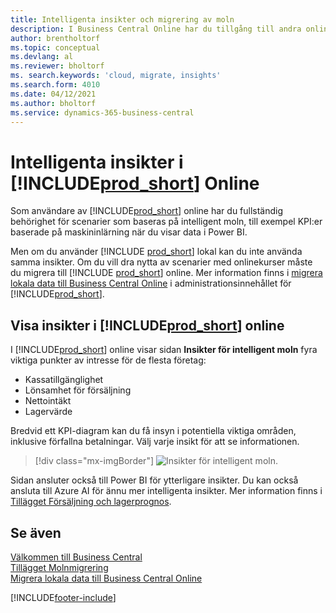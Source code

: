```yaml
---
title: Intelligenta insikter och migrering av moln
description: I Business Central Online har du tillgång till andra online-tjänster och du kan till exempel få smarta insikter som baseras på Azure AI. Läs vidare om du tänker migrera från lokal plats till molnet.
author: brentholtorf
ms.topic: conceptual
ms.devlang: al
ms.reviewer: bholtorf
ms. search.keywords: 'cloud, migrate, insights'
ms.search.form: 4010
ms.date: 04/12/2021
ms.author: bholtorf
ms.service: dynamics-365-business-central
---
```


# <a name="intelligent-insights-and-cloud-migration-on-premises-only"></a>Intelligenta insikter i [!INCLUDE[prod_short](includes/prod_short.md)] Online

Som användare av [!INCLUDE[prod_short](includes/prod_short.md)] online har du fullständig behörighet för scenarier som baseras på intelligent moln, till exempel KPI:er baserade på maskininlärning när du visar data i Power BI.  

Men om du använder [!INCLUDE [prod_short](includes/prod_short.md)] lokal kan du inte använda samma insikter. Om du vill dra nytta av scenarier med onlinekurser måste du migrera till [!INCLUDE [prod_short](includes/prod_short.md)] online. Mer information finns i [migrera lokala data till Business Central Online](/dynamics365/business-central/dev-itpro/administration/migrate-data) i administrationsinnehållet för [!INCLUDE[prod_short](includes/prod_short.md)].  

## <a name="viewing-insights-in--online"></a>Visa insikter i [!INCLUDE[prod_short](includes/prod_short.md)] online

I [!INCLUDE[prod_short](includes/prod_short.md)] online visar sidan **Insikter för intelligent moln** fyra viktiga punkter av intresse för de flesta företag:

- Kassatillgänglighet
- Lönsamhet för försäljning
- Nettointäkt
- Lagervärde

Bredvid ett KPI-diagram kan du få insyn i potentiella viktiga områden, inklusive förfallna betalningar. Välj varje insikt för att se informationen.  

> [!div class="mx-imgBorder"]
> ![Insikter för intelligent moln.](media/across-intelligent-cloud/intelligentcloudApril19.png "Insikter för intelligent moln i Business Central Online")

Sidan ansluter också till Power BI för ytterligare insikter. Du kan också ansluta till Azure AI för ännu mer intelligenta insikter. Mer information finns i [Tillägget Försäljning och lagerprognos](ui-extensions-sales-forecast.md).  

## <a name="see-also"></a>Se även

[Välkommen till Business Central](welcome.md)  
[Tillägget Molnmigrering](ui-extensions-data-replication.md)  
[Migrera lokala data till Business Central Online](/dynamics365/business-central/dev-itpro/administration/migrate-data)  

[!INCLUDE[footer-include](includes/footer-banner.md)]
